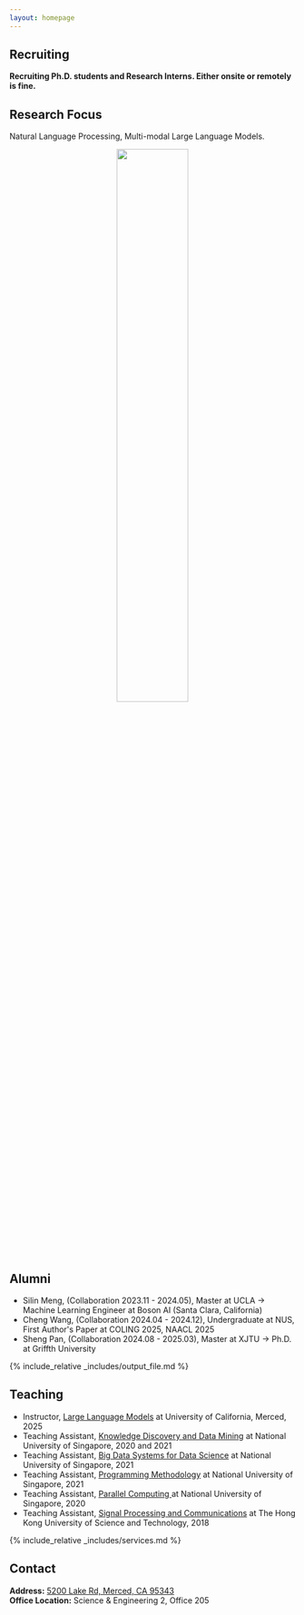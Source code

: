 ```yaml
---
layout: homepage
---
```


## Recruiting

**Recruiting Ph.D. students and Research Interns. Either onsite or remotely is fine.**<br>

## Research Focus

Natural Language Processing, Multi-modal Large Language Models.<br> 

<p align="center">
<img src='person_logo.png' width = "50%">
</p>

## Alumni
- Silin Meng, (Collaboration 2023.11 - 2024.05), Master at UCLA -> Machine Learning Engineer at Boson AI (Santa Clara, California)
- Cheng Wang, (Collaboration 2024.04 - 2024.12), Undergraduate at NUS, First Author's Paper at COLING 2025, NAACL 2025 
- Sheng Pan, (Collaboration 2024.08 - 2025.03), Master at XJTU -> Ph.D. at Griffth University


{% include_relative _includes/output_file.md %}


## Teaching
- Instructor, [Large Language Models](https://wangywust.github.io/llm-course-2025) at University of California, Merced, 2025
- Teaching Assistant, [Knowledge Discovery and Data Mining](https://nusmods.com/modules/CS5228/knowledge-discovery-and-data-mining) at National University of Singapore, 2020 and 2021
- Teaching Assistant, [Big Data Systems for Data Science](https://nusmods.com/modules/CS5228/knowledge-discovery-and-data-mining) at National University of Singapore, 2021
- Teaching Assistant, [Programming Methodology](https://nusmods.com/modules/CS5228/knowledge-discovery-and-data-mining) at National University of Singapore, 2021
- Teaching Assistant, [Parallel Computing ](https://nusmods.com/modules/CS3210/parallel-computing) at National University of Singapore, 2020
- Teaching Assistant, [Signal Processing and Communications](https://nusmods.com/modules/CS5228/knowledge-discovery-and-data-mining) at The Hong Kong University of Science and Technology, 2018

{% include_relative _includes/services.md %}

## Contact
**Address:** [5200 Lake Rd, Merced, CA 95343](https://g.co/kgs/4tVi9BQ)
<br>
**Office Location:**  Science & Engineering 2, Office 205